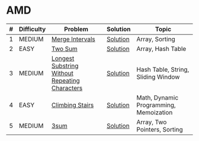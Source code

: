 # AMD

| # | Difficulty | Problem | Solution | Topic |
|---|------------|---------|----------|--------|
| 1 | MEDIUM | [Merge Intervals](https://leetcode.com/problems/merge-intervals) | [Solution](../coding/datastructures/arrays/SubArrays.java) | Array, Sorting |
| 2 | EASY | [Two Sum](https://leetcode.com/problems/two-sum) | [Solution](../coding/datastructures/hashMapAndSet/Solutions.java) | Array, Hash Table |
| 3 | MEDIUM | [Longest Substring Without Repeating Characters](https://leetcode.com/problems/longest-substring-without-repeating-characters) | [Solution](../coding/algorithms/SlidingWindow.java) | Hash Table, String, Sliding Window |
| 4 | EASY | [Climbing Stairs](https://leetcode.com/problems/climbing-stairs) | [Solution](../coding/algorithms/DynamicProgramming.java) | Math, Dynamic Programming, Memoization |
| 5 | MEDIUM | [3sum](https://leetcode.com/problems/3sum) | [Solution](../coding/algorithms/TwoPointerSum.java) | Array, Two Pointers, Sorting |
